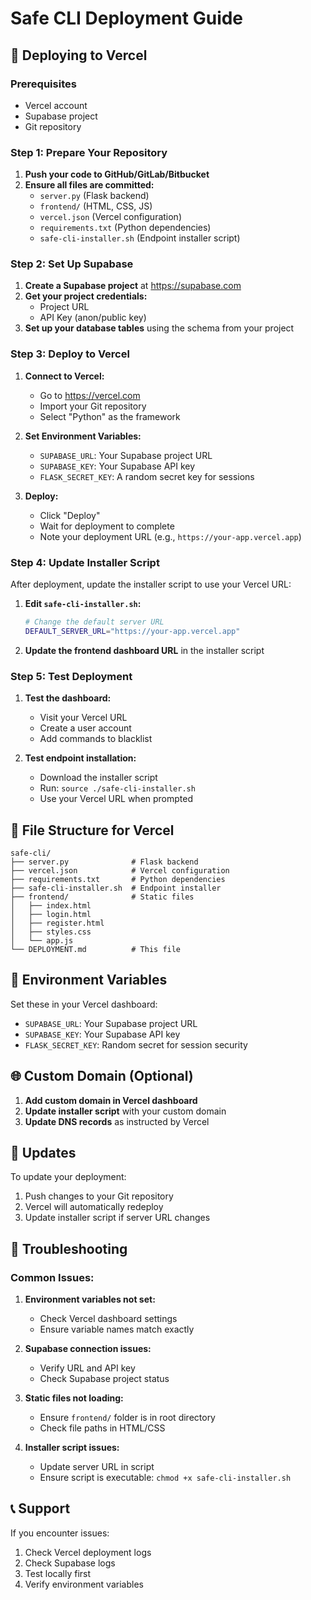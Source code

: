 # Safe CLI Deployment Guide

## 🚀 Deploying to Vercel

### Prerequisites
- Vercel account
- Supabase project
- Git repository

### Step 1: Prepare Your Repository

1. **Push your code to GitHub/GitLab/Bitbucket**
2. **Ensure all files are committed:**
   - `server.py` (Flask backend)
   - `frontend/` (HTML, CSS, JS)
   - `vercel.json` (Vercel configuration)
   - `requirements.txt` (Python dependencies)
   - `safe-cli-installer.sh` (Endpoint installer script)

### Step 2: Set Up Supabase

1. **Create a Supabase project** at https://supabase.com
2. **Get your project credentials:**
   - Project URL
   - API Key (anon/public key)
3. **Set up your database tables** using the schema from your project

### Step 3: Deploy to Vercel

1. **Connect to Vercel:**
   - Go to https://vercel.com
   - Import your Git repository
   - Select "Python" as the framework

2. **Set Environment Variables:**
   - `SUPABASE_URL`: Your Supabase project URL
   - `SUPABASE_KEY`: Your Supabase API key
   - `FLASK_SECRET_KEY`: A random secret key for sessions

3. **Deploy:**
   - Click "Deploy"
   - Wait for deployment to complete
   - Note your deployment URL (e.g., `https://your-app.vercel.app`)

### Step 4: Update Installer Script

After deployment, update the installer script to use your Vercel URL:

1. **Edit `safe-cli-installer.sh`:**
   ```bash
   # Change the default server URL
   DEFAULT_SERVER_URL="https://your-app.vercel.app"
   ```

2. **Update the frontend dashboard URL** in the installer script

### Step 5: Test Deployment

1. **Test the dashboard:**
   - Visit your Vercel URL
   - Create a user account
   - Add commands to blacklist

2. **Test endpoint installation:**
   - Download the installer script
   - Run: `source ./safe-cli-installer.sh`
   - Use your Vercel URL when prompted

## 📁 File Structure for Vercel

```
safe-cli/
├── server.py              # Flask backend
├── vercel.json            # Vercel configuration
├── requirements.txt       # Python dependencies
├── safe-cli-installer.sh  # Endpoint installer
├── frontend/              # Static files
│   ├── index.html
│   ├── login.html
│   ├── register.html
│   ├── styles.css
│   └── app.js
└── DEPLOYMENT.md          # This file
```

## 🔧 Environment Variables

Set these in your Vercel dashboard:

- `SUPABASE_URL`: Your Supabase project URL
- `SUPABASE_KEY`: Your Supabase API key
- `FLASK_SECRET_KEY`: Random secret for session security

## 🌐 Custom Domain (Optional)

1. **Add custom domain in Vercel dashboard**
2. **Update installer script** with your custom domain
3. **Update DNS records** as instructed by Vercel

## 🔄 Updates

To update your deployment:
1. Push changes to your Git repository
2. Vercel will automatically redeploy
3. Update installer script if server URL changes

## 🐛 Troubleshooting

### Common Issues:

1. **Environment variables not set:**
   - Check Vercel dashboard settings
   - Ensure variable names match exactly

2. **Supabase connection issues:**
   - Verify URL and API key
   - Check Supabase project status

3. **Static files not loading:**
   - Ensure `frontend/` folder is in root directory
   - Check file paths in HTML/CSS

4. **Installer script issues:**
   - Update server URL in script
   - Ensure script is executable: `chmod +x safe-cli-installer.sh`

## 📞 Support

If you encounter issues:
1. Check Vercel deployment logs
2. Check Supabase logs
3. Test locally first
4. Verify environment variables
